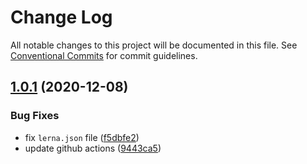 # Change Log

All notable changes to this project will be documented in this file.
See [Conventional Commits](https://conventionalcommits.org) for commit guidelines.

## [1.0.1](https://github.com/frontegg/frontegg-angular/compare/v1.0.0...v1.0.1) (2020-12-08)


### Bug Fixes

* fix `lerna.json` file ([f5dbfe2](https://github.com/frontegg/frontegg-angular/commit/f5dbfe2e1f0d3545a399f1a302fe75e0f356c3c1))
* update github actions ([9443ca5](https://github.com/frontegg/frontegg-angular/commit/9443ca546cc143e831873c9dccad8e875ebaa45d))
